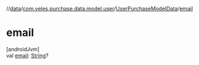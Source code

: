 //[data](../../../index.md)/[com.veles.purchase.data.model.user](../index.md)/[UserPurchaseModelData](index.md)/[email](email.md)

# email

[androidJvm]\
val [email](email.md): [String](https://kotlinlang.org/api/latest/jvm/stdlib/kotlin/-string/index.html)?

